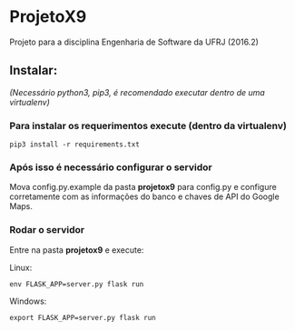 # ProjetoX9
Projeto para a disciplina Engenharia de Software da UFRJ (2016.2)

## Instalar: 
*(Necessário python3, pip3, é recomendado executar dentro de uma virtualenv)*

### Para instalar os requerimentos execute (dentro da virtualenv)

`pip3 install -r requirements.txt`

### Após isso é necessário configurar o servidor
Mova config.py.example da pasta **projetox9** para config.py e configure corretamente com as informações do banco e chaves de API do Google Maps.

### Rodar o servidor
Entre na pasta **projetox9** e execute:

Linux:

`env FLASK_APP=server.py flask run`
    
Windows:

`export FLASK_APP=server.py flask run`
